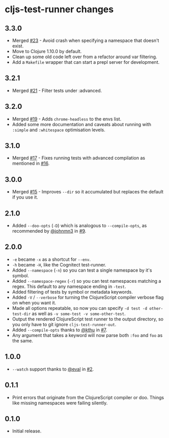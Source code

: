 # cljs-test-runner changes

## 3.3.0

 * Merged [#23](https://github.com/Olical/cljs-test-runner/pull/23) - Avoid crash when specifying a namespace that doesn't exist.
 * Move to Clojure 1.10.0 by default.
 * Clean up some old code left over from a refactor around var filtering.
 * Add a `Makefile` wrapper that can start a prepl server for development.

## 3.2.1

 * Merged [#21](https://github.com/Olical/cljs-test-runner/pull/21) - Filter tests under :advanced.

## 3.2.0

 * Merged [#19](https://github.com/Olical/cljs-test-runner/pull/19) - Adds `chrome-headless` to the envs list.
 * Added some more documentation and caveats about running with `:simple` and `:whitespace` optimisation levels.

## 3.1.0

 * Merged [#17](https://github.com/Olical/cljs-test-runner/pull/17) - Fixes running tests with advanced compilation as mentioned in [#16](https://github.com/Olical/cljs-test-runner/issues/16).

## 3.0.0

 * Merged [#15](https://github.com/Olical/cljs-test-runner/pull/15) - Improves `--dir` so it accumulated but replaces the default if you use it.

## 2.1.0

 * Added `--doo-opts` (`-D`) which is analogous to `--compile-opts`, as recommended by [@johnmn3](https://github.com/johnmn3) in [#9](https://github.com/Olical/cljs-test-runner/issues/9).

## 2.0.0

 * `-e` became `-x` as a shortcut for `--env`.
 * `-h` became `-H`, like the Cognitect test-runner.
 * Added `--namespace` (`-n`) so you can test a single namespace by it's symbol.
 * Added `--namespace-regex` (`-r`) so you can test namespaces matching a regex. This default to any namespace ending in `-test`.
 * Added filtering of tests by symbol or metadata keywords.
 * Added `-V` / `--verbose` for turning the ClojureScript compiler verbose flag on when you want it.
 * Made all options repeatable, so now you can specify `-d test -d other-test-dir` as well as `-v some-test -v some-other-test`.
 * Output the rendered ClojureScript test runner to the output directory, so you only have to git ignore `cljs-test-runner-out`.
 * Added `--compile-opts` thanks to [@kthu](https://github.com/kthu) in [#7](https://github.com/Olical/cljs-test-runner/pull/7).
 * Any argument that takes a keyword will now parse both `:foo` and `foo` as the same.

## 1.0.0

 * `--watch` support thanks to [@eval](https://github.com/eval) in [#2](https://github.com/Olical/cljs-test-runner/pull/2).

## 0.1.1

 * Print errors that originate from the ClojureScript compiler or doo. Things like missing namespaces were failing silently.

## 0.1.0

 * Initial release.
